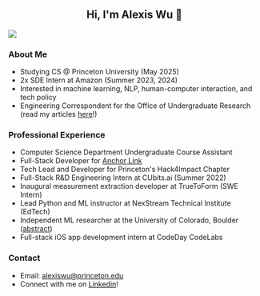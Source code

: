 <div> 
  <h2 align="center"> Hi, I'm Alexis Wu 👋 </h2> 
</div>

![](https://komarev.com/ghpvc/?username=alexisjwu&color=blueviolet&style=flat)

### About Me
* Studying CS @ Princeton University (May 2025)
* 2x SDE Intern at Amazon (Summer 2023, 2024)
* Interested in machine learning, NLP, human-computer interaction, and tech policy
* Engineering Correspondent for the Office of Undergraduate Research (read my articles [here](https://pcur.princeton.edu/author/alexis-wu/)!)

### Professional Experience
* Computer Science Department Undergraduate Course Assistant
* Full-Stack Developer for [Anchor Link](https://anchorlink.onrender.com/) 
* Tech Lead and Developer for Princeton's Hack4Impact Chapter
* Full-Stack R&D Engineering Intern at CUbits.ai (Summer 2022)
* Inaugural measurement extraction developer at TrueToForm (SWE Intern)
* Lead Python and ML instructor at NexStream Technical Institute (EdTech)
* Independent ML researcher at the University of Colorado, Boulder ([abstract](https://www.ion.org/publications/abstract.cfm?articleID=17855))
* Full-stack iOS app development intern at CodeDay CodeLabs

### Contact
* Email: alexiswu@princeton.edu
* Connect with me on [Linkedin](http://linkedin.com/in/alexisjwu)!
